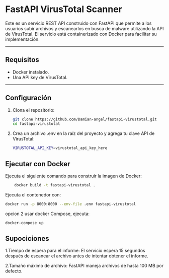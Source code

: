 # FastAPI VirusTotal Scanner

Este es un servicio REST API construido con FastAPI que permite a los usuarios subir archivos y escanearlos en busca de malware utilizando la API de VirusTotal. El servicio está containerizado con Docker para facilitar su implementación.

---

## Requisitos

- Docker instalado.
- Una API key de VirusTotal.

---

## Configuración

1. Clona el repositorio:
   ```bash
   git clone https://github.com/Damian-angel/fastapi-virustotal.git
   cd fastapi-virustotal
    ```

2. Crea un archivo .env en la raíz del proyecto y agrega tu clave API de VirusTotal:
    ```bash
    VIRUSTOTAL_API_KEY=virustotal_api_key_here
    ```
## Ejecutar con Docker

Ejecuta el siguiente comando para construir la imagen de Docker:
```bash
    docker build -t fastapi-virustotal .
```

Ejecuta el contenedor con:
```bash
docker run -p 8000:8000 --env-file .env fastapi-virustotal
```
opcion 2 usar docker Compose, ejecuta:
```bash
docker-compose up
```

## Supociciones 

1.Tiempo de espera para el informe:
El servicio espera 15 segundos después de escanear el archivo antes de intentar obtener el informe. 

2.Tamaño máximo de archivo:
FastAPI maneja archivos de hasta 100 MB por defecto.